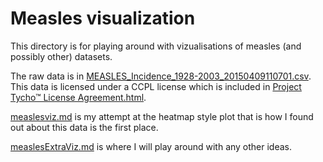Measles visualization
======================


This directory is for playing around with vizualisations of measles (and possibly other) datasets.

The raw data is in [MEASLES_Incidence_1928-2003_20150409110701.csv](MEASLES_Incidence_1928-2003_20150409110701.csv). This data is licensed under a CCPL license which is included in [Project Tycho™ License Agreement.html](http://htmlpreview.github.io/?https://github.com/timcdlucas/statsforbios/blob/master/measles/Project%20Tycho%E2%84%A2%20License%20Agreement.html).


[measlesviz.md](measlesviz.md) is my attempt at the heatmap style plot that is how I found out about this data is the first place.

[measlesExtraViz.md](measlesExtraViz.md) is where I will play around with any other ideas.
